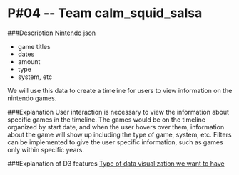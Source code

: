 # P#04 -- Team calm_squid_salsa

###Description
[Nintendo json](https://www.nintendo.com/json/content/get/filter/game?limit=400)
- game titles
- dates
- amount
- type
- system, etc

We will use this data to create a timeline for users to view information on the nintendo games.


###Explanation
User interaction is necessary to view the information about specific games in the timeline. The games would be on the timeline organized by start date, and when the user hovers over them, information about the game will show up including the  type of game, system, etc.
Filters can be implemented to give the user specific information, such as games only within specific years.

###Explanation of D3 features
[Type of data visualization we want to have](http://guernica.museoreinasofia.es/cronologia/en/)
